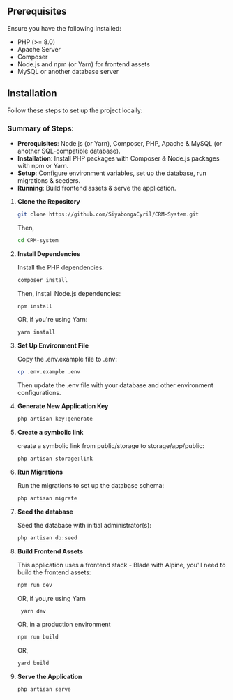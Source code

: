 ## Prerequisites

Ensure you have the following installed:

- PHP (>= 8.0)
- Apache Server
- Composer
- Node.js and npm (or Yarn) for frontend assets
- MySQL or another database server

## Installation

Follow these steps to set up the project locally:

### Summary of Steps:
- **Prerequisites**: Node.js (or Yarn), Composer, PHP, Apache & MySQL (or another SQL-compatible database).
- **Installation**: Install PHP packages with Composer & Node.js packages with npm or Yarn.
- **Setup**: Configure environment variables, set up the database, run migrations & seeders.
- **Running**: Build frontend assets & serve the application.

1. **Clone the Repository**

   ```bash
   git clone https://github.com/SiyabongaCyril/CRM-System.git
   ```
   Then,
   ```bash
   cd CRM-system
   ```

2. **Install Dependencies**

   Install the PHP dependencies:
   ```bash
   composer install
   ```
   Then, install Node.js dependencies:
   ```bash
   npm install
   ```
   OR, if you're using Yarn:
   ```bash
   yarn install
   ```
   
3. **Set Up Environment File**

   Copy the .env.example file to .env:
   ```bash
   cp .env.example .env
   ```
   Then update the .env file with your database and other environment configurations.

4. **Generate New Application Key**

   ```bash
   php artisan key:generate
   ```

5. **Create a symbolic link**

   create a symbolic link from public/storage to storage/app/public:
   ```bash
   php artisan storage:link
   ```

6. **Run Migrations**

   Run the migrations to set up the database schema:
   ```bash
   php artisan migrate
   ```

7. **Seed the database**
   
   Seed the database with initial administrator(s):
   ```bash
   php artisan db:seed
   ```

8. **Build Frontend Assets**

   This application uses a frontend stack - Blade with Alpine, you'll need to build the frontend assets:
   ```bash
   npm run dev
   ```
   OR, if you,re using Yarn
   ```bash
    yarn dev
   ```
   OR, in a production environment
   ```bash
   npm run build
   ```
   OR,
   ```bash
   yard build
   ``` 

9. **Serve the Application**

   ```bash
   php artisan serve
   ```
